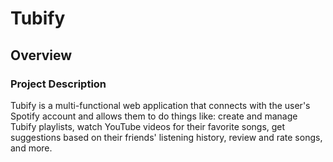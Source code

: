 # Tubify

## Overview

### Project Description

Tubify is a multi-functional web application that connects with the user's Spotify account and allows them to do things like: create and manage Tubify playlists, watch YouTube videos for their favorite songs, get suggestions based on their friends' listening history, review and rate songs, and more.
